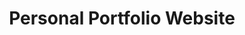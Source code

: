 ---
# src/content/projects/project-1-portfolio.md
title: "Personal Portfolio Website"
description: "My personal portfolio and blog built with Astro and UnoCSS. Focused on the fast performance of a static site and a great developer experience."
techStack: ["Astro", "TypeScript", "UnoCSS", "Bun"]
githubUrl: "https://github.com/0disoft/0disoft.github.io"
liveUrl: "https://0disoft.github.io"
heroImage: "/images/placeholder-1.webp"
---